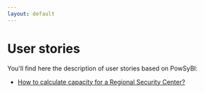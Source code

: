 ```yaml
---
layout: default
---
```


# User stories
You'll find here the description of user stories based on PowSyBl:
- [How to calculate capacity for a Regional Security Center?](capacity_calculation_rsc.md)
